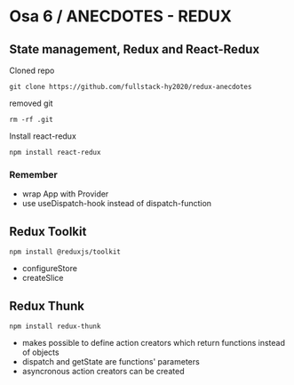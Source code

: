 # Osa 6 / ANECDOTES - REDUX

## State management, Redux and React-Redux

Cloned repo

```shell
git clone https://github.com/fullstack-hy2020/redux-anecdotes
```

removed git

```shell
rm -rf .git
```

Install react-redux

```shell
npm install react-redux
```

### Remember

- wrap App with Provider
- use useDispatch-hook instead of dispatch-function

## Redux Toolkit

```shell
npm install @reduxjs/toolkit
```

- configureStore
- createSlice

## Redux Thunk

```shell
npm install redux-thunk
```

- makes possible to define action creators which return functions instead of objects
- dispatch and getState are functions' parameters
- asyncronous action creators can be created
